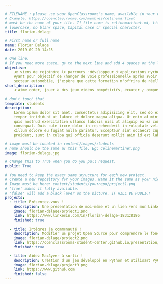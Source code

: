 ```yaml
---

# FILENAME : please use your OpenClassrooms's name, available in your url.
# Example: https://openclassrooms.com/membres/celinemartinet
# must be the name of your file. If file name is celinemartinet.md, title is celinemartinet.
# lowercase, no blank space, Capital case or special character.
title: florian-delage

# First name or full name
name: Florian Delage
date: 2019-09-20 14:25

# One line.
# If you need more space, go to the next line and add 4 spaces on the left, as in 'description'.
objective:
    Je viens de rejoindre le parcours "développeur d'applications Python".
    Ayant pour objectif de changer de voie professionnelle après avoir travaillé 12 ans dans le
    secteur automobile, j'espère que cette formation m'offrira de réelles opportunités.
short_description:
    J'aime coder, jouer à des jeux vidéos compétitifs, écouter / composer de la musique.

# don't touch that
template: students
description:
    Lorem ipsum dolor sit amet, consectetur adipisicing elit, sed do eiusmod
    tempor incididunt ut labore et dolore magna aliqua. Ut enim ad minim veniam,
    quis nostrud exercitation ullamco laboris nisi ut aliquip ex ea commodo
    consequat. Duis aute irure dolor in reprehenderit in voluptate velit esse
    cillum dolore eu fugiat nulla pariatur. Excepteur sint occaecat cupidatat non
    proident, sunt in culpa qui officia deserunt mollit anim id est laborum.

# image must be located in content/images/students
# name should be the same as this file. Eg: celinemartinet.png
image: florian-delage.jpg

# Change this to True when you do you pull request.
public: True

# You need to keep the exact same structure for each new project.
# Create a new repository for your images. Name it the same as your nickname and profile picture.
# Image must be here: content/students/yourrepo/project1.png
# 'true' makes it fully available.
# 'false' will add a black layer on the picture. IT WILL BE PUBLIC!
projects:
  - title: Présentez-vous !
    description: Une présentation de moi-même et un lien vers mon LinkedIn.
    image: florian-delage/project1.png
    link: https://www.linkedin.com/in/florian-delage-183128186
    finished: true

  - title: Intégrez la communauté !
    description: Modifier un projet Open Source pour comprendre le fonctionnement de Git, de Github et des pull requests.
    image: florian-delage/project2.png
    link: https://openclassrooms-student-center.github.io/presentation/students/ratus.html
    finished: true

  - title: Aidez MacGyver à sortir !
    description: Création d’un jeu développé en Python et utilisant PyGame.
    image: florian-delage/project3.png
    link: https://www.github.com
    finished: false
---
```

